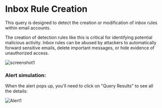 # Inbox Rule Creation
This query is designed to detect the creation or modification of inbox rules within email accounts.

The creation of detection rules like this is critical for identifying potential malicious activity. Inbox rules can be abused by attackers to automatically forward sensitive emails, delete important messages, or hide evidence of unauthorized access.

![screenshot1](https://github.com/user-attachments/assets/b8741fa9-0209-4ea4-afb3-199cb09c31d6)

### Alert simulation:

When the alert pops up, you'll need to click on "Query Results" to see all the details:

![Alert1](https://github.com/user-attachments/assets/92c81360-4ef7-4d7b-8ac9-0a36cbf313a2)
